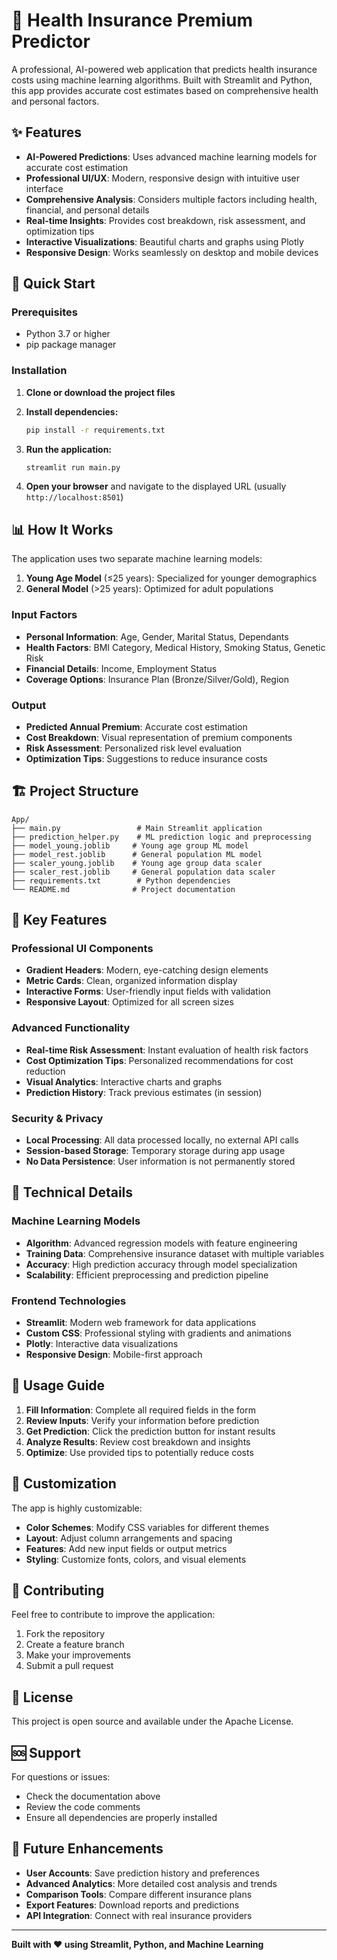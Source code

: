 # 🏥 Health Insurance Premium Predictor

A professional, AI-powered web application that predicts health insurance costs using machine learning algorithms. Built with Streamlit and Python, this app provides accurate cost estimates based on comprehensive health and personal factors.

## ✨ Features

- **AI-Powered Predictions**: Uses advanced machine learning models for accurate cost estimation
- **Professional UI/UX**: Modern, responsive design with intuitive user interface
- **Comprehensive Analysis**: Considers multiple factors including health, financial, and personal details
- **Real-time Insights**: Provides cost breakdown, risk assessment, and optimization tips
- **Interactive Visualizations**: Beautiful charts and graphs using Plotly
- **Responsive Design**: Works seamlessly on desktop and mobile devices

## 🚀 Quick Start

### Prerequisites
- Python 3.7 or higher
- pip package manager

### Installation

1. **Clone or download the project files**
2. **Install dependencies:**
   ```bash
   pip install -r requirements.txt
   ```

3. **Run the application:**
   ```bash
   streamlit run main.py
   ```

4. **Open your browser** and navigate to the displayed URL (usually `http://localhost:8501`)

## 📊 How It Works

The application uses two separate machine learning models:

1. **Young Age Model** (≤25 years): Specialized for younger demographics
2. **General Model** (>25 years): Optimized for adult populations

### Input Factors

- **Personal Information**: Age, Gender, Marital Status, Dependants
- **Health Factors**: BMI Category, Medical History, Smoking Status, Genetic Risk
- **Financial Details**: Income, Employment Status
- **Coverage Options**: Insurance Plan (Bronze/Silver/Gold), Region

### Output

- **Predicted Annual Premium**: Accurate cost estimation
- **Cost Breakdown**: Visual representation of premium components
- **Risk Assessment**: Personalized risk level evaluation
- **Optimization Tips**: Suggestions to reduce insurance costs

## 🏗️ Project Structure

```
App/
├── main.py                 # Main Streamlit application
├── prediction_helper.py    # ML prediction logic and preprocessing
├── model_young.joblib     # Young age group ML model
├── model_rest.joblib      # General population ML model
├── scaler_young.joblib    # Young age group data scaler
├── scaler_rest.joblib     # General population data scaler
├── requirements.txt        # Python dependencies
└── README.md              # Project documentation
```

## 🎯 Key Features

### Professional UI Components
- **Gradient Headers**: Modern, eye-catching design elements
- **Metric Cards**: Clean, organized information display
- **Interactive Forms**: User-friendly input fields with validation
- **Responsive Layout**: Optimized for all screen sizes

### Advanced Functionality
- **Real-time Risk Assessment**: Instant evaluation of health risk factors
- **Cost Optimization Tips**: Personalized recommendations for cost reduction
- **Visual Analytics**: Interactive charts and graphs
- **Prediction History**: Track previous estimates (in session)

### Security & Privacy
- **Local Processing**: All data processed locally, no external API calls
- **Session-based Storage**: Temporary storage during app usage
- **No Data Persistence**: User information is not permanently stored

## 🔧 Technical Details

### Machine Learning Models
- **Algorithm**: Advanced regression models with feature engineering
- **Training Data**: Comprehensive insurance dataset with multiple variables
- **Accuracy**: High prediction accuracy through model specialization
- **Scalability**: Efficient preprocessing and prediction pipeline

### Frontend Technologies
- **Streamlit**: Modern web framework for data applications
- **Custom CSS**: Professional styling with gradients and animations
- **Plotly**: Interactive data visualizations
- **Responsive Design**: Mobile-first approach

## 📱 Usage Guide

1. **Fill Information**: Complete all required fields in the form
2. **Review Inputs**: Verify your information before prediction
3. **Get Prediction**: Click the prediction button for instant results
4. **Analyze Results**: Review cost breakdown and insights
5. **Optimize**: Use provided tips to potentially reduce costs

## 🎨 Customization

The app is highly customizable:

- **Color Schemes**: Modify CSS variables for different themes
- **Layout**: Adjust column arrangements and spacing
- **Features**: Add new input fields or output metrics
- **Styling**: Customize fonts, colors, and visual elements

## 🤝 Contributing

Feel free to contribute to improve the application:

1. Fork the repository
2. Create a feature branch
3. Make your improvements
4. Submit a pull request

## 📄 License

This project is open source and available under the Apache License.

## 🆘 Support

For questions or issues:
- Check the documentation above
- Review the code comments
- Ensure all dependencies are properly installed

## 🔮 Future Enhancements

- **User Accounts**: Save prediction history and preferences
- **Advanced Analytics**: More detailed cost analysis and trends
- **Comparison Tools**: Compare different insurance plans
- **Export Features**: Download reports and predictions
- **API Integration**: Connect with real insurance providers

---

**Built with ❤️ using Streamlit, Python, and Machine Learning**
